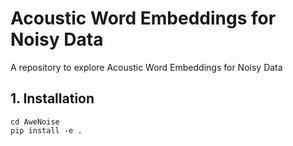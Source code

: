 # Acoustic Word Embeddings for Noisy Data

A repository to explore Acoustic Word Embeddings for Noisy Data

## 1. Installation
```
cd AweNoise
pip install -e .
```
